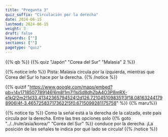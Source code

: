 ```yaml
---
title: "Pregunta 3"
quiz_suffix: "Circulación por la derecha"
date: 2024-06-15
lastmod: 2024-06-15
weight: 3
draft: false
keywords: [""]
sections: [""]
pagetype: "quiz"
---
```


{{% qb %}}
{{% quiz "Japón" "Corea del Sur" "Malasia" 2 %}}


{{% notice info %}}
Pista: Malasia circula por la izquierda, mientras que Corea del Sur lo hace por la derecha.
{{% /notice %}}

{{% quizif "https://www.google.com/maps/embed?pb=!4v1718507789146!6m8!1m7!1sjSd8dhZbA4O3P8mRX-e1kQ!2m2!1d33.41342365794524!2d126.7210451098351!3f18.081632441798906!4f-3.465725837173622!5f0.6715099281175758" %}}
{{% maru%}}



<div class="googlemap-if ansarea transparent-area">
{{% notice tip %}}
Como la señal está a la derecha de la calzada, este país circula por la derecha. Entre las tres opciones solo {{% goto "../../rule/asia/korea/" "Corea del Sur" %}} conduce por la derecha. ¡La posición de las señales te indica por qué lado se circula!
{{% /notice %}}

</div>
